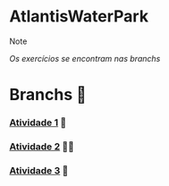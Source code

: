 # AtlantisWaterPark
>[!NOTE]
>*Os exercícios se encontram nas branchs*

# Branchs 🔗
### [Atividade 1](https://github.com/miguelcondesantos/AtlantisWaterPark/tree/Atv1) 🌊</br>
### [Atividade 2](https://github.com/miguelcondesantos/AtlantisWaterPark/tree/Atv2) 🏊🏻</br>
### [Atividade 3](https://github.com/miguelcondesantos/AtlantisWaterPark/tree/Atv3) 🐬
